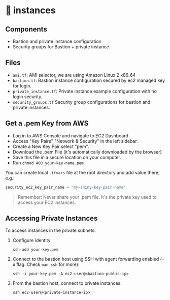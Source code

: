 # 🎼 instances

## Components

- Bastion and private instance configuration
- Security groups for Bastion + private instance

## Files

- `ami.tf`: AMI selector, we are using Amazon Linux 2 x86_64
- `bastion.tf`: Bastion instance configuration secured by ec2 managed key for login.
- `private_instance.tf`: Private instance example configuration with no login security.
- `security_groups.tf` Security group configurations for bastion and private instances.

## Get a .pem Key from AWS

- Log in to AWS Console and navigate to EC2 Dashboard
- Access "Key Pairs" "Network & Security" in the left sidebar.
- Create a New Key Pair select "pem".
- Download the .pem File (it's automatically downloaded by the browser)
- Save this file in a secure location on your computer.
- Run `chmod 400 your-key-name.pem`

You can create local `.tfvars` file at the root directory and add value there, e.g.:
```terraform
security_ec2_key_pair_name = "my-shiny-key-pair-name"
```

> Remember: Never share your .pem file. It's the private key used to access your EC2 instances.

## Accessing Private Instances

To access instances in the private subnets:

1. Configure identity
   ```shell
   ssh-add your-key.pem
   ```
2. Connect to the bastion host using SSH with agent forwarding enabled (`-A` flag. Check `man ssh` for more):
   ```shell
   ssh -i your-key.pem -A ec2-user@<bastion-public-ip>
   ```
3. From the bastion host, connect to private instances:
   ```shell
   ssh ec2-user@<private-instance-ip>
   ```
